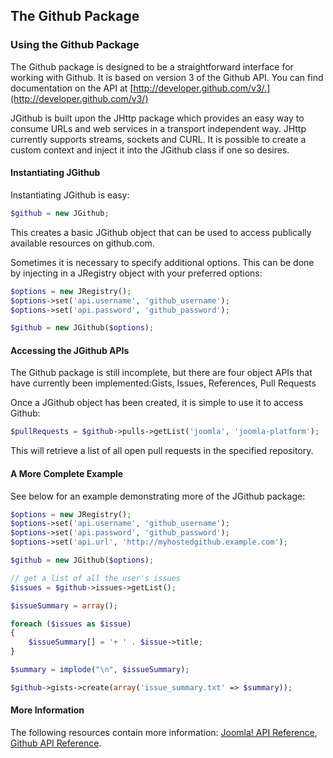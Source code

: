 ## The Github Package

### Using the Github Package

The Github package is designed to be a straightforward interface for
working with Github. It is based on version 3 of the Github API. You can
find documentation on the API at
[http://developer.github.com/v3/.](http://developer.github.com/v3/)

JGithub is built upon the JHttp package which provides an easy way to
consume URLs and web services in a transport independent way. JHttp
currently supports streams, sockets and CURL. It is possible to create a
custom context and inject it into the JGithub class if one so desires.

#### Instantiating JGithub

Instantiating JGithub is easy:

```php
$github = new JGithub;
```

This creates a basic JGithub object that can be used to access
publically available resources on github.com.

Sometimes it is necessary to specify additional options. This can be
done by injecting in a JRegistry object with your preferred options:

```php
$options = new JRegistry();
$options->set('api.username', 'github_username');
$options->set('api.password', 'github_password');

$github = new JGithub($options);
```

#### Accessing the JGithub APIs

The Github package is still incomplete, but there are four object APIs
that have currently been implemented:Gists, Issues, References, Pull
Requests

Once a JGithub object has been created, it is simple to use it to access
Github:

```php
$pullRequests = $github->pulls->getList('joomla', 'joomla-platform');
```

This will retrieve a list of all open pull requests in the specified
repository.

#### A More Complete Example

See below for an example demonstrating more of the JGithub package:

```php
$options = new JRegistry();
$options->set('api.username', 'github_username');
$options->set('api.password', 'github_password');
$options->set('api.url', 'http://myhostedgithub.example.com');

$github = new JGithub($options);

// get a list of all the user's issues
$issues = $github->issues->getList();

$issueSummary = array();

foreach ($issues as $issue)
{
	$issueSummary[] = '+ ' . $issue->title;
}

$summary = implode("\n", $issueSummary);

$github->gists->create(array('issue_summary.txt' => $summary));
```

#### More Information

The following resources contain more information:	[Joomla! API
Reference](http://api.joomla.org), [Github API
Reference](http://developer.github.com).
